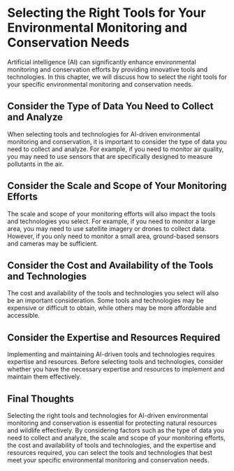 Selecting the Right Tools for Your Environmental Monitoring and Conservation Needs
==============================================================================================================================================================================

Artificial intelligence (AI) can significantly enhance environmental monitoring and conservation efforts by providing innovative tools and technologies. In this chapter, we will discuss how to select the right tools for your specific environmental monitoring and conservation needs.

Consider the Type of Data You Need to Collect and Analyze
---------------------------------------------------------

When selecting tools and technologies for AI-driven environmental monitoring and conservation, it is important to consider the type of data you need to collect and analyze. For example, if you need to monitor air quality, you may need to use sensors that are specifically designed to measure pollutants in the air.

Consider the Scale and Scope of Your Monitoring Efforts
-------------------------------------------------------

The scale and scope of your monitoring efforts will also impact the tools and technologies you select. For example, if you need to monitor a large area, you may need to use satellite imagery or drones to collect data. However, if you only need to monitor a small area, ground-based sensors and cameras may be sufficient.

Consider the Cost and Availability of the Tools and Technologies
----------------------------------------------------------------

The cost and availability of the tools and technologies you select will also be an important consideration. Some tools and technologies may be expensive or difficult to obtain, while others may be more affordable and accessible.

Consider the Expertise and Resources Required
---------------------------------------------

Implementing and maintaining AI-driven tools and technologies requires expertise and resources. Before selecting tools and technologies, consider whether you have the necessary expertise and resources to implement and maintain them effectively.

Final Thoughts
--------------

Selecting the right tools and technologies for AI-driven environmental monitoring and conservation is essential for protecting natural resources and wildlife effectively. By considering factors such as the type of data you need to collect and analyze, the scale and scope of your monitoring efforts, the cost and availability of tools and technologies, and the expertise and resources required, you can select the tools and technologies that best meet your specific environmental monitoring and conservation needs.
